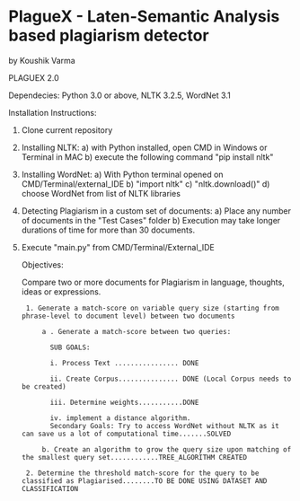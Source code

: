 # PlagueX - Laten-Semantic Analysis based plagiarism detector
by Koushik Varma 


PLAGUEX 2.0

Dependecies: 
Python 3.0 or above, NLTK 3.2.5, WordNet 3.1

Installation Instructions: 
1. Clone current repository
2. Installing NLTK:
    a) with Python installed, open CMD in Windows or Terminal in MAC
    b) execute the following command "pip install nltk"
3. Installing WordNet: 
    a) With Python terminal opened on CMD/Terminal/external_IDE
    b) "import nltk"
    c) "nltk.download()"
    d) choose WordNet from list of NLTK libraries
4. Detecting Plagiarism in a custom set of documents:
    a) Place any number of documents in the "Test Cases" folder
    b) Execution may take longer durations of time for more than 30 documents.
5. Execute "main.py" from CMD/Terminal/External_IDE


   Objectives:
   
   Compare two or more documents for Plagiarism in language, thoughts, ideas or expressions.
   
        1. Generate a match-score on variable query size (starting from phrase-level to document level) between two documents
        
            a . Generate a match-score between two queries:
          
              SUB GOALS:
              
              i. Process Text ................ DONE
              
              ii. Create Corpus............... DONE (Local Corpus needs to be created)
              
              iii. Determine weights...........DONE
              
              iv. implement a distance algorithm.
              Secondary Goals: Try to access WordNet without NLTK as it can save us a lot of computational time.......SOLVED
              
            b. Create an algorithm to grow the query size upon matching of the smallest query set............TREE_ALGORITHM CREATED
            
        2. Determine the threshold match-score for the query to be classified as Plagiarised........TO BE DONE USING DATASET AND CLASSIFICATION

    
    
